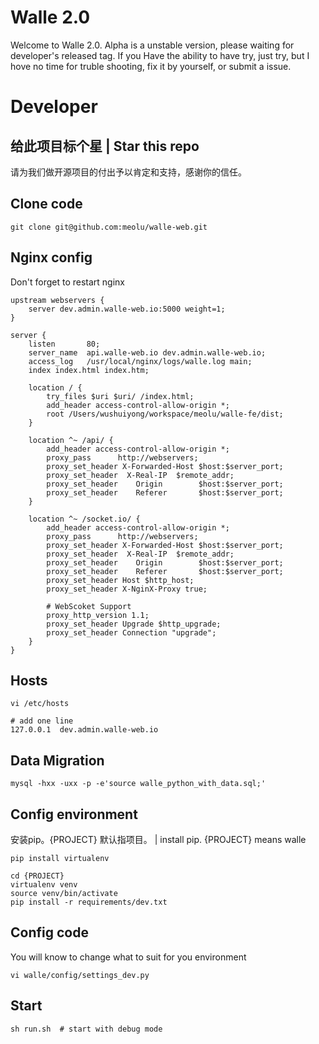 # Walle 2.0
Welcome to Walle 2.0. Alpha is a unstable version, please waiting for developer's released tag. If you Have the ability to have try, just try, but I hove no time for truble shooting, fix it by yourself, or submit a issue.

# Developer
## 给此项目标个星 | Star this repo
请为我们做开源项目的付出予以肯定和支持，感谢你的信任。

## Clone code
```
git clone git@github.com:meolu/walle-web.git
```

## Nginx config
Don't forget to restart nginx
```
upstream webservers {
    server dev.admin.walle-web.io:5000 weight=1;
}

server {
    listen       80;
    server_name  api.walle-web.io dev.admin.walle-web.io;
    access_log   /usr/local/nginx/logs/walle.log main;
    index index.html index.htm;

    location / {
        try_files $uri $uri/ /index.html;
        add_header access-control-allow-origin *;
        root /Users/wushuiyong/workspace/meolu/walle-fe/dist;
    }

    location ^~ /api/ {
        add_header access-control-allow-origin *;
        proxy_pass      http://webservers;
        proxy_set_header X-Forwarded-Host $host:$server_port;
        proxy_set_header  X-Real-IP  $remote_addr;
        proxy_set_header    Origin        $host:$server_port;
        proxy_set_header    Referer       $host:$server_port;
    }

    location ^~ /socket.io/ {
        add_header access-control-allow-origin *;
        proxy_pass      http://webservers;
        proxy_set_header X-Forwarded-Host $host:$server_port;
        proxy_set_header  X-Real-IP  $remote_addr;
        proxy_set_header    Origin        $host:$server_port;
        proxy_set_header    Referer       $host:$server_port;
        proxy_set_header Host $http_host;
        proxy_set_header X-NginX-Proxy true;

        # WebScoket Support
        proxy_http_version 1.1;
        proxy_set_header Upgrade $http_upgrade;
        proxy_set_header Connection "upgrade";
    }
}
```

## Hosts
```
vi /etc/hosts

# add one line
127.0.0.1  dev.admin.walle-web.io
```

## Data Migration
```
mysql -hxx -uxx -p -e'source walle_python_with_data.sql;'
```

## Config environment
安装pip。{PROJECT} 默认指项目。 | install pip. {PROJECT} means walle
```
pip install virtualenv

cd {PROJECT}
virtualenv venv
source venv/bin/activate
pip install -r requirements/dev.txt
```

## Config code
You will know to change what to suit for you environment
```
vi walle/config/settings_dev.py
```

## Start
```
sh run.sh  # start with debug mode
```